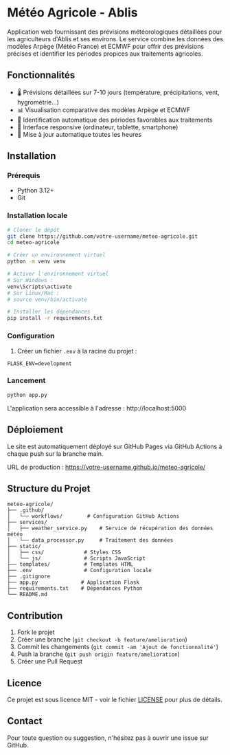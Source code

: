 # Météo Agricole - Ablis

Application web fournissant des prévisions météorologiques détaillées pour les agriculteurs d'Ablis et ses environs. Le service combine les données des modèles Arpège (Météo France) et ECMWF pour offrir des prévisions précises et identifier les périodes propices aux traitements agricoles.

## Fonctionnalités

- 🌡️ Prévisions détaillées sur 7-10 jours (température, précipitations, vent, hygrométrie...)
- 📊 Visualisation comparative des modèles Arpège et ECMWF
- 🎯 Identification automatique des périodes favorables aux traitements
- 📱 Interface responsive (ordinateur, tablette, smartphone)
- 🔄 Mise à jour automatique toutes les heures

## Installation

### Prérequis

- Python 3.12+
- Git

### Installation locale

```bash
# Cloner le dépôt
git clone https://github.com/votre-username/meteo-agricole.git
cd meteo-agricole

# Créer un environnement virtuel
python -m venv venv

# Activer l'environnement virtuel
# Sur Windows :
venv\Scripts\activate
# Sur Linux/Mac :
# source venv/bin/activate

# Installer les dépendances
pip install -r requirements.txt
```

### Configuration

1. Créer un fichier `.env` à la racine du projet :
```env
FLASK_ENV=development
```

### Lancement

```bash
python app.py
```

L'application sera accessible à l'adresse : http://localhost:5000

## Déploiement

Le site est automatiquement déployé sur GitHub Pages via GitHub Actions à chaque push sur la branche main.

URL de production : https://votre-username.github.io/meteo-agricole/

## Structure du Projet

```
meteo-agricole/
├── .github/
│   └── workflows/        # Configuration GitHub Actions
├── services/
│   ├── weather_service.py    # Service de récupération des données météo
│   └── data_processor.py     # Traitement des données
├── static/
│   ├── css/             # Styles CSS
│   └── js/              # Scripts JavaScript
├── templates/           # Templates HTML
├── .env                 # Configuration locale
├── .gitignore
├── app.py              # Application Flask
├── requirements.txt    # Dépendances Python
└── README.md
```

## Contribution

1. Fork le projet
2. Créer une branche (`git checkout -b feature/amelioration`)
3. Commit les changements (`git commit -am 'Ajout de fonctionnalité'`)
4. Push la branche (`git push origin feature/amelioration`)
5. Créer une Pull Request

## Licence

Ce projet est sous licence MIT - voir le fichier [LICENSE](LICENSE) pour plus de détails.

## Contact

Pour toute question ou suggestion, n'hésitez pas à ouvrir une issue sur GitHub.
